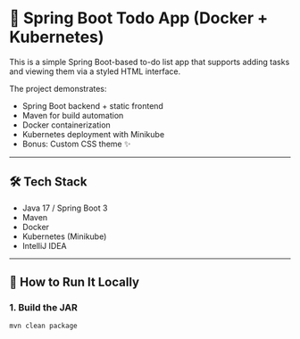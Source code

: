 # 📝 Spring Boot Todo App (Docker + Kubernetes)

This is a simple Spring Boot-based to-do list app that supports adding tasks and viewing them via a styled HTML interface.

The project demonstrates:

- Spring Boot backend + static frontend
- Maven for build automation
- Docker containerization
- Kubernetes deployment with Minikube
- Bonus: Custom CSS theme ✨

---

## 🛠️ Tech Stack

- Java 17 / Spring Boot 3
- Maven
- Docker
- Kubernetes (Minikube)
- IntelliJ IDEA

---

## 🚀 How to Run It Locally

### 1. Build the JAR
```bash
mvn clean package
